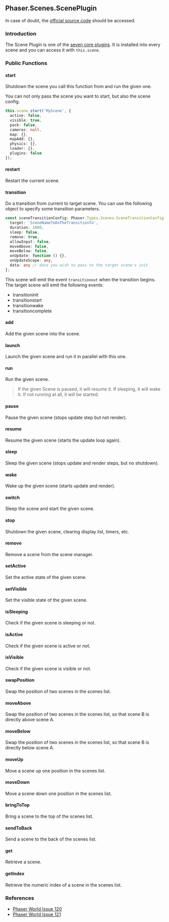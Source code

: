 ## Phaser.Scenes.ScenePlugin

In case of doubt, the [official source code](https://github.com/photonstorm/phaser) should be accessed.

### Introduction

The Scene Plugin is one of the [seven core plugins](https://github.com/digitsensitive/phaser3-typescript/blob/master/slides/cheatsheets/scene/systems.md#core-plugins).
It is installed into every scene and you can access it with `this.scene`.

### Public Functions

#### start

Shutdown the scene you call this function from and run the given one.

You can not only pass the scene you want to start, but also the scene config.

```ts
this.scene.start('MyScene', {
  active: false,
  visible: true,
  pack: false,
  cameras: null,
  map: {},
  mapAdd: {},
  physics: {},
  loader: {},
  plugins: false
});
```

#### restart

Restart the current scene.

#### transition

Do a transition from current to target scene.
You can use the following object to specify some transition parameters.

```ts
const sceneTransitionConfig: Phaser.Types.Scenes.SceneTransitionConfig = {
  target: 'SceneNameToDoTheTransitionTo',
  duration: 1000,
  sleep: false,
  remove: true,
  allowInput: false,
  moveAbove: false,
  moveBelow: false,
  onUpdate: function () {},
  onUpdateScope: any,
  data: any // data you wish to pass to the target scene's init
};
```

This scene will emit the event `transitionout` when the transition begins.
The target scene will emit the following events:

- transitioninit
- transitionstart
- transitionwake
- transitioncomplete

#### add

Add the given scene into the scene.

#### launch

Launch the given scene and run it in parallel with this one.

#### run

Run the given scene.

> If the given Scene is paused, it will resume it. If sleeping, it will wake it.
> If not running at all, it will be started.

#### pause

Pause the given scene (stops update step but not render).

#### resume

Resume the given scene (starts the update loop again).

#### sleep

Sleep the given scene (stops update and render steps, but no shutdown).

#### wake

Wake up the given scene (starts update and render).

#### switch

Sleep the scene and start the given scene.

#### stop

Shutdown the given scene, clearing display list, timers, etc.

#### remove

Remove a scene from the scene manager.

#### setActive

Set the active state of the given scene.

#### setVisible

Set the visible state of the given scene.

#### isSleeping

Check if the given scene is sleeping or not.

#### isActive

Check if the given scene is active or not.

#### isVisible

Check if the given scene is visible or not.

#### swapPosition

Swap the position of two scenes in the scenes list.

#### moveAbove

Swap the position of two scenes in the scenes list, so that scene B is
directly above scene A.

#### moveBelow

Swap the position of two scenes in the scenes list, so that scene B is
directly below scene A.

#### moveUp

Move a scene up one position in the scenes list.

#### moveDown

Move a scene down one position in the scenes list.

#### bringToTop

Bring a scene to the top of the scenes list.

#### sendToBack

Send a scene to the back of the scenes list.

#### get

Retrieve a scene.

#### getIndex

Retrieve the numeric index of a scene in the scenes list.

### References

- [Phaser World Issue 120](https://madmimi.com/p/2c1afb)
- [Phaser World Issue 121](https://madmimi.com/p/860f1c)
